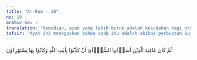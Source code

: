 ```yaml
---
title: "Ar-Rum - 10"
no: 10
arabic_no: ١٠
translation: "Kemudian, azab yang lebih buruk adalah kesudahan bagi orang-orang yang mengerjakan kejahatan. Karena mereka mendustakan ayat-ayat Allah dan mereka selalu memperolok-olokkannya. "
tafsir: "Ayat ini menegaskan bahwa azab itu adalah akibat perbuatan kufur dan jahat. Akibat itu akan dialami oleh siapa pun, di mana pun, dan kapan pun ia berada. Di dunia mereka mendapat kebinasaan dan di akhirat nanti mereka akan dibenamkan ke dalam neraka Jahanam. Semua itu sebagai akibat karena mereka mengingkari seruan para rasul, mendustakan ayat-ayat Allah, dan memperolok-olokkannya."
---
```

ثُمَّ كَانَ عَاقِبَةَ الَّذِيْنَ اَسَاۤءُوا السُّوْۤاٰىٓ اَنْ كَذَّبُوْا بِاٰيٰتِ اللّٰهِ وَكَانُوْا بِهَا يَسْتَهْزِءُوْنَ ࣖ 